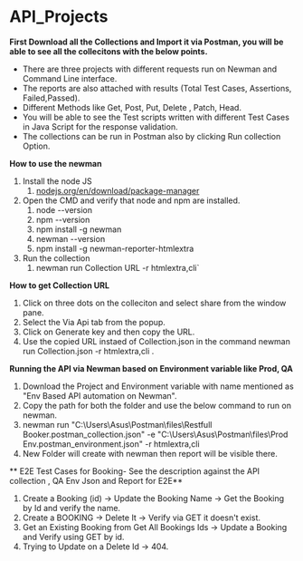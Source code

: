 # API_Projects

**First Download all the Collections and Import it via Postman, you will be able to see all the collecitons with the below points.**

- There are three projects with different requests run on Newman and Command Line interface.
- The reports are also attached with results (Total Test Cases, Assertions, Failed,Passed).
- Different Methods like Get, Post, Put, Delete , Patch, Head.
- You will be able to see the Test scripts written with different Test Cases in Java Script for the response validation.
- The collections can be run in Postman also by clicking Run collection Option.

 **How to use the newman**

1. Install the node JS
    1. [﻿nodejs.org/en/download/package-manager](https://nodejs.org/en/download/package-manager) 
3. Open the CMD and verify that node and npm are installed. 
    1. node --version
    2. npm --version
    3. npm install -g newman
    4. newman --version
    5. npm install -g newman-reporter-htmlextra
4. Run the collection 
    1. newman run Collection URL -r htmlextra,cli` 

**How to get Collection URL**
1. Click on three dots on the colleciton and select share from the window pane.
2. Select the Via Api tab from the popup.
3. Click on Generate key and then copy the URL.
4. Use the copied URL instaed of Collection.json in the command  newman run Collection.json -r htmlextra,cli .

**Running the API via Newman based on Environment variable like Prod, QA**
1. Download the Project and Environment variable with name mentioned as "Env Based API automation on Newman".
2. Copy the path for both the folder and use the below command to run on  newman.
3. newman run "C:\Users\Asus\Postman\files\Restfull Booker.postman_collection.json" -e "C:\Users\Asus\Postman\files\Prod Env.postman_environment.json" -r htmlextra,cli
4. New Folder will create with newman then report will be visible there.

** E2E Test Cases for Booking- See the description against the API collection , QA Env Json and Report for E2E**
1. Create a Booking (id) -> Update the Booking Name ->  Get the Booking by Id and verify the name.
2. Create a BOOKING -> Delete It -> Verify via GET it doesn't exist. 
3. Get an Existing Booking from Get All Bookings Ids -> Update a Booking and Verify using GET by id.
4. Trying to Update on a Delete Id -> 404.




